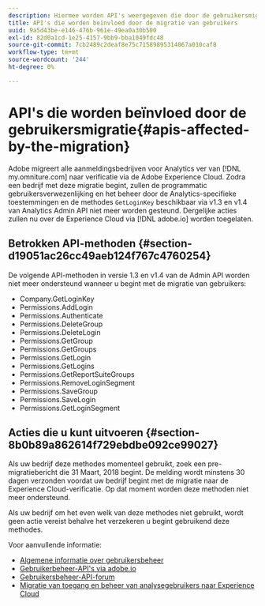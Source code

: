 ```yaml
---
description: Hiermee worden API's weergegeven die door de gebruikersmigratie worden beïnvloed
title: API's die worden beïnvloed door de migratie van gebruikers
uuid: 9a5d43be-e146-476b-961e-49ea0a30b500
exl-id: 82d0a1cd-1e25-4157-9bb9-bba1049fdc48
source-git-commit: 7cb2489c2deaf8e75c71589895314067a010caf8
workflow-type: tm+mt
source-wordcount: '244'
ht-degree: 0%

---
```


# API&#39;s die worden beïnvloed door de gebruikersmigratie{#apis-affected-by-the-migration}

Adobe migreert alle aanmeldingsbedrijven voor Analytics ver van [!DNL my.omniture.com] naar verificatie via de Adobe Experience Cloud. Zodra een bedrijf met deze migratie begint, zullen de programmatic gebruikersverwezenlijking en het beheer door de Analytics-specifieke toestemmingen en de methodes `GetLoginKey` beschikbaar via v1.3 en v1.4 van Analytics Admin API niet meer worden gesteund. Dergelijke acties zullen nu over de Experience Cloud via [!DNL adobe.io] worden toegelaten.

## Betrokken API-methoden {#section-d19051ac26cc49aeb124f767c4760254}

De volgende API-methoden in versie 1.3 en v1.4 van de Admin API worden niet meer ondersteund wanneer u begint met de migratie van gebruikers:

* Company.GetLoginKey
* Permissions.AddLogin
* Permissions.Authenticate
* Permissions.DeleteGroup
* Permissions.DeleteLogin
* Permissions.GetGroup
* Permissions.GetGroups
* Permissions.GetLogin
* Permissions.GetLogins
* Permissions.GetReportSuiteGroups
* Permissions.RemoveLoginSegment
* Permissions.SaveGroup
* Permissions.SaveLogin
* Permissions.GetLoginSegment

## Acties die u kunt uitvoeren {#section-8b0b89a862614f729ebdbe092ce99027}

Als uw bedrijf deze methodes momenteel gebruikt, zoek een pre-migratiebericht die 31 Maart, 2018 begint. De melding wordt minstens 30 dagen verzonden voordat uw bedrijf begint met de migratie naar de Experience Cloud-verificatie. Op dat moment worden deze methoden niet meer ondersteund.

Als uw bedrijf om het even welk van deze methodes niet gebruikt, wordt geen actie vereist behalve het verzekeren u begint gebruikend deze methodes.

Voor aanvullende informatie:

* [Algemene informatie over gebruikersbeheer](https://helpx.adobe.com/enterprise/help/users.html)
* [Gebruikerbeheer-API&#39;s via adobe.io](https://www.adobe.io/apis/cloudplatform/usermanagement/docs/gettingstarted.html)
* [Gebruikersbeheer-API-forum](https://community.adobe.com/t5/enterprise-teams/bd-p/enterprise-and-teams)
* [Migratie van toegang en beheer van analysegebruikers naar Experience Cloud](https://experienceleague.adobe.com/docs/analytics/admin/user-product-management/user-management/migrate-users/c-migration-tool.html)
